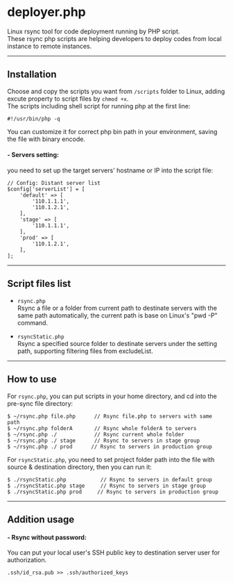 # deployer.php

Linux rsync tool for code deployment running by PHP script.  
These rsync php scripts are helping developers to deploy codes from local instance to remote instances.

---

## Installation

Choose and copy the scripts you want from `/scripts` folder to Linux, adding excute property to script files by `chmod +x`.  
The scripts including shell script for running php at the first line:
```
#!/usr/bin/php -q
```
You can customize it for correct php bin path in your environment, saving the file with binary encode.

#### - Servers setting:
you need to set up the target servers' hostname or IP into the script file:

```
// Config: Distant server list
$config['serverList'] = [
    'default' => [
        '110.1.1.1',
        '110.1.2.1',
    ],
    'stage' => [
        '110.1.1.1',
    ],
    'prod' => [
        '110.1.2.1',
    ],
];
```

---

## Script files list

- `rsync.php`  
    Rsync a file or a folder from current path to destinate servers with the same path automatically, the current path is base on Linux's "pwd -P" command.

- `rsyncStatic.php`  
    Rsync a specified source folder to destinate servers under the setting path, supporting filtering files from excludeList.

---

## How to use

For `rsync.php`, you can put scripts in your home directory, and cd into the pre-sync file directory:

```
$ ~/rsync.php file.php      // Rsync file.php to servers with same path
$ ~/rsync.php folderA       // Rsync whole folderA to servers
$ ~/rsync.php ./            // Rsync current whole folder
$ ~/rsync.php ./ stage      // Rsync to servers in stage group
$ ~/rsync.php ./ prod      // Rsync to servers in production group
```

For `rsyncStatic.php`, you need to set project folder path into the file with source & destination directory, then you can run it:
```
$ ./rsyncStatic.php           // Rsync to servers in default group
$ ./rsyncStatic.php stage     // Rsync to servers in stage group
$ ./rsyncStatic.php prod     // Rsync to servers in production group
```

---

## Addition usage

#### - Rsync without password:
You can put your local user's SSH public key to destination server user for authorization.
```
.ssh/id_rsa.pub >> .ssh/authorized_keys
```


